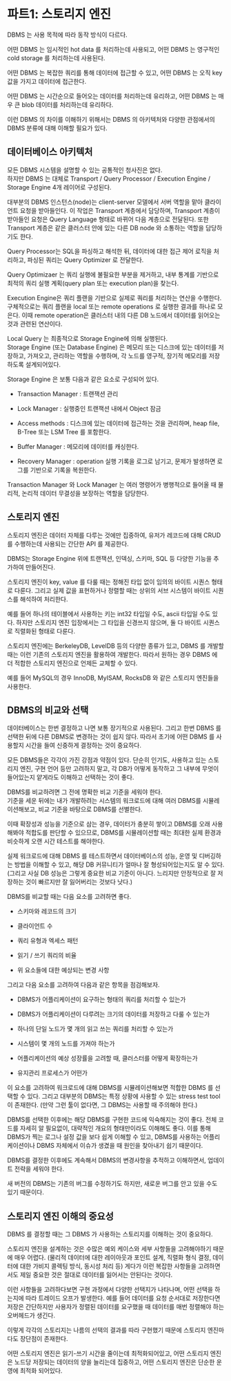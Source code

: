 # 파트1: 스토리지 엔진
DBMS 는 사용 목적에 따라 동작 방식이 다르다.   

어떤 DBMS 는 임시적인 hot data 를 처리하는데 사용되고, 어떤 DBMS 는 영구적인 cold storage 를 처리하는데 사용된다.

어떤 DBMS 는 복잡한 쿼리를 통해 데이터에 접근할 수 있고, 어떤 DBMS 는 오직 key 값을 가지고 데이터에 접근한다.

어떤 DBMS 는 시간순으로 들어오는 데이터를 처리하는데 유리하고, 어떤 DBMS 는 매우 큰 blob 데이터를 처리하는데 유리하다.

이런 DBMS 의 차이를 이해하기 위해서는 DBMS 의 아키텍처와 다양한 관점에서의 DBMS 분류에 대해 이해할 필요가 있다.

## 데이터베이스 아키텍처
모든 DBMS 시스템을 설명할 수 있는 공통적인 청사진은 없다.   
하지만 DBMS 는 대체로 Transport / Query Processor / Execution Engine / Storage Engine 4개 레이어로 구성된다.

대부분의 DBMS 인스턴스(node)는 client-server 모델에서 서버 역할을 맡아 클라이언트 요청을 받아들인다. 이 작업은 Transport 계층에서 담당하며, Transport 계층이 받아들인 요청은 Query Language 형태로 바뀌어 다음 계층으로 전달된다. 또한 Transport 계층은 같은 클러스터 안에 있는 다른 DB node 와 소통하는 역할을 담당하기도 한다.

Query Processor는 SQL을 파싱하고 해석한 뒤, 데이터에 대한 접근 제어 로직을 처리하고, 파싱된 쿼리는 Query Optimizer 로 전달한다.

Query Optimizaer 는 쿼리 실행에 불필요한 부분을 제거하고, 내부 통계를 기반으로 최적의 쿼리 실행 계획(query plan 또는 execution plan)을 찾는다.

Execution Engine은 쿼리 플랜을 기반으로 실제로 쿼리를 처리하는 연산을 수행한다. 구체적으로는 쿼리 플랜을 local 또는 remote operations 로 실행한 결과를 하나로 모은다. 이때 remote operation은 클러스터 내의 다른 DB 노드에서 데이터를 읽어오는 것과 관련된 연산이다.

Local Query 는 최종적으로 Storage Engine에 의해 실행된다.   
Storage Engine (또는 Database Engine) 은 메모리 또는 디스크에 있는 데이터를 저장하고, 가져오고, 관리하는 역할을 수행하며, 각 노드를 영구적, 장기적 메모리를 저장하도록 설계되어있다. 

Storage Engine 은 보통 다음과 같은 요소로 구성되어 있다.

- Transaction Manager : 트랜잭션 관리

- Lock Manager : 실행중인 트랜잭션 내에서 Object 잠금

- Access methods : 디스크에 있는 데이터에 접근하는 것을 관리하며, heap file, B-Tree 또는 LSM Tree 를 포함한다.

- Buffer Manager : 메모리에 데이터를 캐싱한다.

- Recovery Manager : operation 실행 기록을 로그로 남기고, 문제가 발생하면 로그를 기반으로 기록을 복원한다.


Transaction Manager 와 Lock Manager 는 여러 명령어가 병행적으로 들어올 때 물리적, 논리적 데이터 무결성을 보장하는 역할을 담당한다.

## 스토리지 엔진

스토리지 엔진은 데이터 자체를 다루는 것에만 집중하여, 유저가 레코드에 대해 CRUD를 수행하는데 사용되는 간단한 API 를 제공한다.

DBMS는 Storage Engine 위에 트랜잭션, 인덱싱, 스키마, SQL 등 다양한 기능을 추가하여 만들어진다.

스토리지 엔진이 key, value 를 다룰 때는 정해진 타입 없이 임의의 바이트 시퀀스 형태로 다룬다. 그리고 실제 값을 표현하거나 정렬할 때는 상위의 서브 시스템이 바이트 시퀀스를 해석하여 처리한다.

예를 들어 하나의 테이블에서 사용하는 키는 int32 타입일 수도, ascii 타입일 수도 있다. 하지만 스토리지 엔진 입장에서는 그 타입을 신경쓰지 않으며, 둘 다 바이트 시퀀스로 직렬화된 형태로 다룬다.


스토리지 엔진에는 BerkeleyDB, LevelDB 등의 다양한 종류가 있고, DBMS 를 개발할 때는 이런 기존의 스토리지 엔진을 활용하여 개발한다. 따라서 원하는 경우 DBMS 에 더 적합한 스토리지 엔진으로 언제든 교체할 수 있다.

예를 들어 MySQL의 경우 InnoDB, MyISAM, RocksDB 와 같은 스토리지 엔진들을 사용한다.

 
## DBMS의 비교와 선택
데이터베이스는 한번 결정하고 나면 보통 장기적으로 사용된다. 그리고 한번 DBMS 를 선택한 뒤에 다른 DBMS로 변경하는 것이 쉽지 않다. 따라서 초기에 어떤 DBMS 를 사용할지 시간을 들여 신중하게 결정하는 것이 중요하다.

모든 DBMS들은 각각이 가진 강점과 약점이 있다. 단순히 인기도, 사용하고 있는 스토리지 엔진, 구현 언어 등만 고려하지 말고, 각 DB가 어떻게 동작하고 그 내부에 무엇이 들어있는지 얕게라도 이해하고 선택하는 것이 좋다. 

DBMS를 비교하려면 그 전에 명확한 비교 기준을 세워야 한다.   
기준을 세운 뒤에는 내가 개발하려는 시스템의 워크로드에 대해 여러 DBMS를 시뮬레이션해보고, 비교 기준을 바탕으로 DBMS를 선별한다.

이때 확장성과 성능을 기준으로 삼는 경우, 데이터가 충분히 쌓이고 DBMS를 오래 사용해봐야 적합도를 판단할 수 있으므로, DBMS를 시뮬레이션할 때는 최대한 실제 환경과 비슷하게 오랜 시간 테스트를 해야한다.

실제 워크로드에 대해 DBMS 를 테스트하면서 데이터베이스의 성능, 운영 및 디버깅하는 방법을 이해할 수 있고, 해당 DB 커뮤니티가 얼마나 잘 형성되어있는지도 알 수 있다. (그리고 사실 DB 성능은 그렇게 중요한 비교 기준이 아니다. 느리지만 안정적으로 잘 저장하는 것이 빠르지만 잘 잃어버리는 것보다 낫다.)

DBMS를 비교할 때는 다음 요소를 고려하면 좋다. 

- 스키마와 레코드의 크기

- 클라이언트 수

- 쿼리 유형과 엑세스 패턴

- 읽기 / 쓰기 쿼리의 비율

- 위 요소들에 대한 예상되는 변경 사항

 

그리고 다음 요소를 고려하여 다음과 같은 항목을 점검해보자.

 

- DBMS가 어플리케이션이 요구하는 형태의 쿼리를 처리할 수 있는가

- DBMS가 어플리케이션이 다루려는 크기의 데이터를 저장하고 다룰 수 있는가

- 하나의 단일 노드가 몇 개의 읽고 쓰는 쿼리를 처리할 수 있는가

- 시스템이 몇 개의 노드를 가져야 하는가

- 어플리케이션의 예상 성장률을 고려할 때, 클러스터를 어떻게 확장하는가

- 유지관리 프로세스가 어떤가

 

이 요소를 고려하여 워크로드에 대해 DBMS를 시뮬레이션해보면 적합한 DBMS 를 선택할 수 있다. 그리고 대부분의 DBMS는 특정 상황에 사용할 수 있는 stress test tool 이 존재한다.
(만약 그런 툴이 없다면, 그 DBMS는 사용할 때 주의해야 한다.)


DBMS를 선택한 이후에는 해당 DBMS를 구현한 코드에 익숙해지는 것이 좋다.   전체 코드를 자세히 알 필요없이, 대략적인 개요의 형태만이라도 이해해도 좋다. 이를 통해 DBMS가 찍는 로그나 설정 값을 보다 쉽게 이해할 수 있고, DBMS를 사용하는 어플리케이션이나 DBMS 자체에서 이슈가 생겼을 때 원인을 찾아내기 쉽기 때문이다. 

DBMS를 결정한 이후에도 계속해서 DBMS의 변경사항을 추적하고 이해하면서, 업데이트 전략을 세워야 한다.

새 버전의 DBMS는 기존의 버그를 수정하기도 하지만, 새로운 버그를 안고 있을 수도 있기 때문이다.

 
## 스토리지 엔진 이해의 중요성
DBMS 를 결정할 때는 그 DBMS 가 사용하는 스토리지를 이해하는 것이 중요하다. 

스토리지 엔진을 설계하는 것은 수많은 예외 케이스와 세부 사항들을 고려해야하기 때문에 매우 어렵다. (물리적 데이터에 대한 레이아웃과 포인트 설계, 직렬화 형식 결정, 데이터에 대한 가비지 콜렉팅 방식, 동시성 처리 등) 게다가 이런  복잡한 사항들을 고려하면서도 제일 중요한 것은 절대로 데이터를 잃어서는 안된다는 것이다.

이런 사항들을 고려하다보면 구현 과정에서 다양한 선택지가 나타나며, 어떤 선택을 하는지에 따라 트레이드 오프가 발생한다. 예를 들어 데이터를 요청 순서대로 저장한다면 저장은 간단하지만 사용자가 정렬된 데이터를 요구했을 때 데이터를 매번 정렬해야 하는 오버헤드가 생긴다.

이렇게 각각의 스토리지는 나름의 선택의 결과를 따라 구현했기 때문에 스토리지 엔진마다도 장단점이 존재한다.

어떤 스토리지 엔진은 읽기-쓰기 시간을 줄이는데 최적화되어있고, 어떤 스토리지 엔진은 노드당 저장되는 데이터의 양을 늘리는데 집중하고, 어떤 스토리지 엔진은 단순한 운영에 최적화 되어있다.